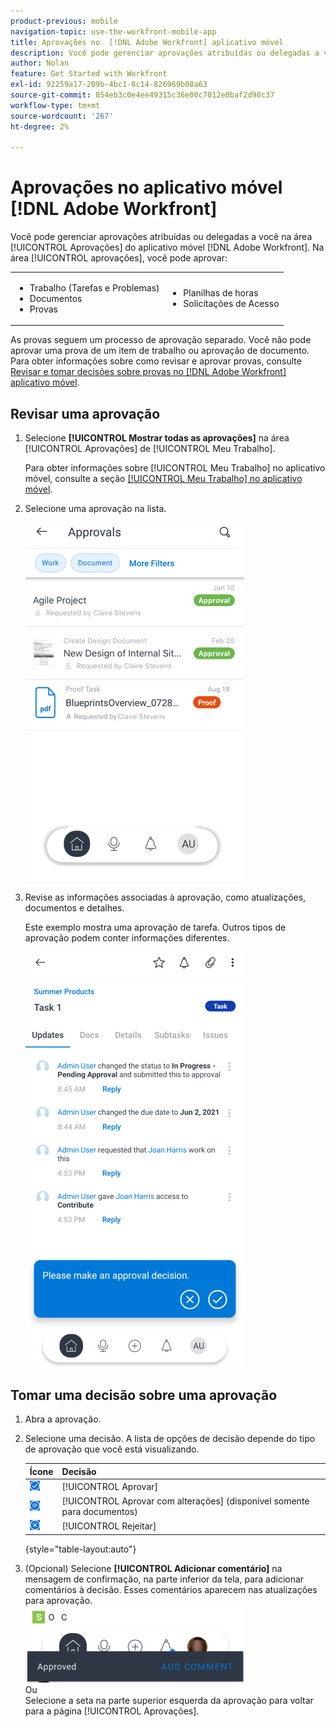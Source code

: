 ```yaml
---
product-previous: mobile
navigation-topic: use-the-workfront-mobile-app
title: Aprovações no  [!DNL Adobe Workfront] aplicativo móvel
description: Você pode gerenciar aprovações atribuídas ou delegadas a você na área [!UICONTROL Aprovações] do  [!DNL Adobe Workfront] aplicativo móvel.
author: Nolan
feature: Get Started with Workfront
exl-id: 92259a17-209b-4bc1-8c14-826969b08a63
source-git-commit: 854eb3c0e4ee49315c36e00c7012e0baf2d98c37
workflow-type: tm+mt
source-wordcount: '267'
ht-degree: 2%

---
```


# Aprovações no aplicativo móvel [!DNL Adobe Workfront]

Você pode gerenciar aprovações atribuídas ou delegadas a você na área [!UICONTROL Aprovações] do aplicativo móvel [!DNL Adobe Workfront]. Na área [!UICONTROL aprovações], você pode aprovar:

<table style="table-layout:auto"> 
 <col> 
 <col> 
 <tbody> 
  <tr> 
   <td> 
    <ul> 
     <li>Trabalho (Tarefas e Problemas)</li> 
     <li>Documentos</li> 
     <li>Provas </li> 
    </ul> </td> 
   <td> 
    <ul> 
     <li>Planilhas de horas</li> 
     <li>Solicitações de Acesso</li> 
    </ul> </td> 
  </tr> 
 </tbody> 
</table>

As provas seguem um processo de aprovação separado. Você não pode aprovar uma prova de um item de trabalho ou aprovação de documento. Para obter informações sobre como revisar e aprovar provas, consulte [Revisar e tomar decisões sobre provas no [!DNL Adobe Workfront] aplicativo móvel](../../../workfront-basics/mobile-apps/using-the-workfront-mobile-app/work-with-proofs-in-mobile-app.md).

## Revisar uma aprovação

1. Selecione **[!UICONTROL Mostrar todas as aprovações]** na área [!UICONTROL Aprovações] de [!UICONTROL Meu Trabalho].

   Para obter informações sobre [!UICONTROL Meu Trabalho] no aplicativo móvel, consulte a seção [[!UICONTROL Meu Trabalho] no aplicativo móvel](../../../workfront-basics/mobile-apps/using-the-workfront-mobile-app/my-work-section-mobile.md).

1. Selecione uma aprovação na lista.

   ![Lista de aprovações no aplicativo móvel](assets/mobile-approvals-adobe-350x574.png)

1. Revise as informações associadas à aprovação, como atualizações, documentos e detalhes.

   Este exemplo mostra uma aprovação de tarefa. Outros tipos de aprovação podem conter informações diferentes.

   ![Aprovação de tarefa de exemplo](assets/mobile-taskapproval-350x664.png)

## Tomar uma decisão sobre uma aprovação

1. Abra a aprovação.
1. Selecione uma decisão. A lista de opções de decisão depende do tipo de aprovação que você está visualizando.

   | Ícone | Decisão |
   |---|---|
   | ![Aprovar prova da tarefa](assets/mobile-approveprooffromtask.png) | [!UICONTROL Aprovar] |
   | ![Aprovar prova com alterações da tarefa](assets/mobile-approveproofwithcommentsfromtask.png) | [!UICONTROL Aprovar com alterações] (disponível somente para documentos) |
   | ![Rejeitar prova da tarefa](assets/mobile-rejectprooffromtask.png) | [!UICONTROL Rejeitar] |

   {style="table-layout:auto"}

1. (Opcional) Selecione **[!UICONTROL Adicionar comentário]** na mensagem de confirmação, na parte inferior da tela, para adicionar comentários à decisão. Esses comentários aparecem nas atualizações para aprovação.\
   ![Adicionar comentário](assets/mobile-addcommenttoapproval-350x123.png)\
   Ou\
   Selecione a seta na parte superior esquerda da aprovação para voltar para a página [!UICONTROL Aprovações].
